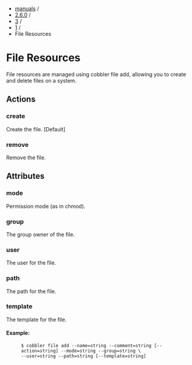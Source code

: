 

<!-- begin content -->

<div id="wrap" class="container">
 <div class="row">
  <div class="span8">
<ul class="breadcrumb"><li><a href="/manuals">manuals</a> <span class="divider">/</span></li><li><a href="/manuals/2.6.0">2.6.0</a> <span class="divider">/</span></li><li><a href="/manuals/2.6.0/3_-_General_Topics.html">3</a> <span class="divider">/</span></li><li><a href="/manuals/2.6.0/3/1_-_Cobbler_Primitives.html">1</a> <span class="divider">/</span></li><li class="active">File Resources</li></ul>
   <h1>File Resources</h1>
<p>File resources are managed using cobbler file add, allowing you to create and delete files on a system.</p>

<h2>Actions</h2>

<h3>create</h3>

<p>Create the file. [Default]</p>

<h3>remove</h3>

<p>Remove the file.</p>

<h2>Attributes</h2>

<h3>mode</h3>

<p>Permission mode (as in chmod).</p>

<h3>group</h3>

<p>The group owner of the file.</p>

<h3>user</h3>

<p>The user for the file.</p>

<h3>path</h3>

<p>The path for the file.</p>

<h3>template</h3>

<p>The template for the file.</p>

<h4>Example:</h4>

<p><figure class="highlight"><pre><code class="language-bash" data-lang="bash">$ cobbler file add --name=string --comment=string [--action=string] --mode=string --group=string \
--user=string --path=string [--template=string]</code></pre></figure></p>

